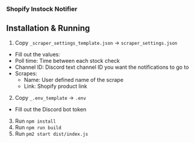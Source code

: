 ### Shopify Instock Notifier

## Installation & Running

1. Copy `_scraper_settings_template.json` -> `scraper_settings.json`
  * Fill out the values:
   * Poll time: Time between each stock check
   * Channel ID: Discord text channel ID you want the notifications to go to
   * Scrapes:
      * Name: User defined name of the scrape
      * Link: Shopify product link
2. Copy `_.env_template` -> `.env`
  * Fill out the Discord bot token
3. Run `npm install`
4. Run `npm run build`
5. Run `pm2 start dist/index.js`
